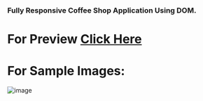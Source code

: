 ### Fully Responsive Coffee Shop Application Using DOM.

# For Preview [Click Here]()

# For Sample Images:

![image](https://media.istockphoto.com/photos/asian-chinese-senior-male-barista-teaching-his-daughter-making-coffee-picture-id1326498796?b=1&k=20&m=1326498796&s=170667a&w=0&h=wnQQFix9hZoQ3NB_K49yI-U4Z0nUMRIQbqJoJ8BnFwg=)
